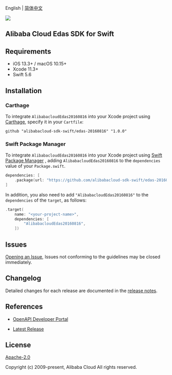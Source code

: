 English | [简体中文](README-CN.md)

![](https://aliyunsdk-pages.alicdn.com/icons/AlibabaCloud.svg)

## Alibaba Cloud Edas SDK for Swift

## Requirements

- iOS 13.3+ / macOS 10.15+
- Xcode 11.3+
- Swift 5.6

## Installation

### Carthage

To integrate `AlibabacloudEdas20160816` into your Xcode project using [Carthage](https://github.com/Carthage/Carthage), specify it in your `Cartfile`:

```ogdl
github "alibabacloud-sdk-swift/edas-20160816" "1.0.0"
```

### Swift Package Manager

To integrate `AlibabacloudEdas20160816` into your Xcode project using [Swift Package Manager](https://swift.org/package-manager/) , adding `AlibabacloudEdas20160816` to the `dependencies` value of your `Package.swift`.

```swift
dependencies: [
    .package(url: "https://github.com/alibabacloud-sdk-swift/edas-20160816.git", from: "1.0.0")
]
```

In addition, you also need to add `"AlibabacloudEdas20160816"` to the `dependencies` of the `target`, as follows:

```swift
.target(
    name: "<your-project-name>",
    dependencies: [
        "AlibabacloudEdas20160816",
    ])
```

## Issues

[Opening an Issue](https://github.com/alibabacloud-sdk-swift/edas-20160816/issues/new), Issues not conforming to the guidelines may be closed immediately.

## Changelog

Detailed changes for each release are documented in the [release notes](./ChangeLog.txt).

## References

* [OpenAPI Developer Portal](https://next.api.alibabacloud.com/home)
- [Latest Release](https://github.com/alibabacloud-sdk-swift/edas-20160816)

## License

[Apache-2.0](http://www.apache.org/licenses/LICENSE-2.0)

Copyright (c) 2009-present, Alibaba Cloud All rights reserved.
